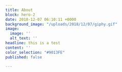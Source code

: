 ```yaml
---
title: About
block: hero-2
date: 2018-12-07 06:10:11 +0000
background_image: "/uploads/2018/12/07/giphy.gif"
image:
  image: ''
  alt_text: ''
headline: this is a test
content: ''
color_selection: "#9013FE"
published: false

---
```

